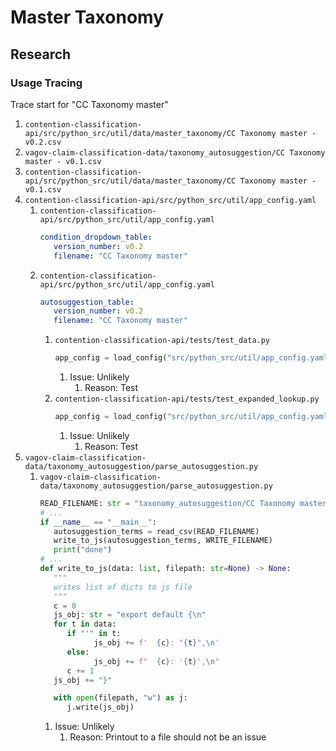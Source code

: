 # Master Taxonomy

## Research

### Usage Tracing

Trace start for "CC Taxonomy master"

1. `contention-classification-api/src/python_src/util/data/master_taxonomy/CC Taxonomy master - v0.2.csv`
1. `vagov-claim-classification-data/taxonomy_autosuggestion/CC Taxonomy master - v0.1.csv`
1. `contention-classification-api/src/python_src/util/data/master_taxonomy/CC Taxonomy master - v0.1.csv`
1. `contention-classification-api/src/python_src/util/app_config.yaml`
   1. `contention-classification-api/src/python_src/util/app_config.yaml`
      ```yaml
      condition_dropdown_table:
         version_number: v0.2
         filename: "CC Taxonomy master"
      ```
   1. `contention-classification-api/src/python_src/util/app_config.yaml`
      ```yaml
      autosuggestion_table:
         version_number: v0.2
         filename: "CC Taxonomy master"
      ```
      1. `contention-classification-api/tests/test_data.py`
         ```python
         app_config = load_config("src/python_src/util/app_config.yaml")
         ```
         1. Issue: Unlikely
            1. Reason: Test
      2. `contention-classification-api/tests/test_expanded_lookup.py`
         ```python
         app_config = load_config("src/python_src/util/app_config.yaml")
         ```
         1. Issue: Unlikely
            1. Reason: Test
2. `vagov-claim-classification-data/taxonomy_autosuggestion/parse_autosuggestion.py`
   1. `vagov-claim-classification-data/taxonomy_autosuggestion/parse_autosuggestion.py`
      ```python
      READ_FILENAME: str = "taxonomy_autosuggestion/CC Taxonomy master - v0.1.csv"
      # ...
      if __name__ == "__main__":
         autosuggestion_terms = read_csv(READ_FILENAME)
         write_to_js(autosuggestion_terms, WRITE_FILENAME)
         print("done")
      # ...
      def write_to_js(data: list, filepath: str=None) -> None:
         """
         writes list of dicts to js file
         """
         c = 0
         js_obj: str = "export default {\n"
         for t in data:
            if "'" in t:
                  js_obj += f'  {c}: "{t}",\n'
            else:
                  js_obj += f"  {c}: '{t}',\n"
            c += 1
         js_obj += "}"

         with open(filepath, "w") as j:
            j.write(js_obj)
      ```
      1. Issue: Unlikely
         1. Reason: Printout to a file should not be an issue
